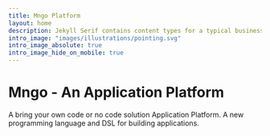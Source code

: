 ```yaml
---
title: Mngo Platform
layout: home
description: Jekyll Serif contains content types for a typical business website. The theme is fully responsive, blazing fast and artfully illustrated.
intro_image: "images/illustrations/pointing.svg"
intro_image_absolute: true
intro_image_hide_on_mobile: true
---
```


# Mngo - An Application Platform

A bring your own code or no code solution Application Platform. A new programming language and DSL for building applications.
